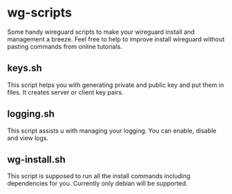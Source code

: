 # wg-scripts
Some handy wireguard scripts to make your wireguard install and management a breeze.
Feel free to help to improve install wireguard without pasting commands from online tutorials.

## keys.sh
This script helps you with generating private and public key and put them in files. It creates server or client key pairs.

## logging.sh
This script assists u with managing your logging. You can enable, disable and view logs.

## wg-install.sh
This script is supposed to run all the install commands including dependencies for you. Currently only debian will be supported.